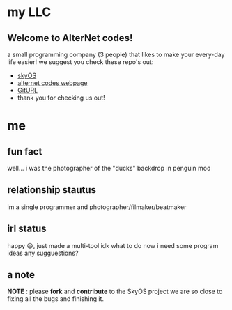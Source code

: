 # my LLC
## Welcome to AlterNet codes!
a small programming company (3 people) that likes to make your every-day life easier!
we suggest you check these repo's out:
+ [skyOS](https://github.com/Alter-Net-codes/SkyOS)
+ [alternet codes webpage](https://webbrowser11.github.io/Alter-Net-codes/)
+ [GitURL](https://github.com/Alter-Net-codes/GitURL)
+ thank you for checking us out!

# me
## fun fact
well... i was the photographer of the "ducks" backdrop in penguin mod
## relationship stautus
im a single programmer and photographer/filmaker/beatmaker

## irl status
happy 😄, just made a multi-tool idk what to do now i need some program ideas any sugguestions?
## a note
**NOTE** : please **fork** and **contribute** to the SkyOS project we are so close to fixing all the bugs and finishing it.
